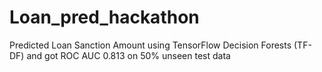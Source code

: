 # Loan_pred_hackathon
Predicted Loan Sanction Amount using TensorFlow Decision Forests (TF-DF) and got ROC AUC 0.813 on 50% unseen test data
